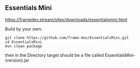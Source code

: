 ## Essentials Mini
https://framedev.stream/sites/downloads/essentialsmini.html

Build by your own:

```
git clone https://github.com/frame-dev/EssentialsMini.git
cd EssentialsMini
mvn clean package
```

then in the Directory target should be a file called EssentialsMini-(version).jar
